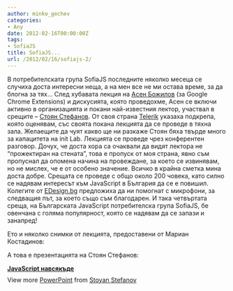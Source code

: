 ```yaml
---
author: minko_gechev
categories:
- Any
date: 2012-02-16T00:00:00Z
tags:
- SofiaJS
title: SofiaJS...
url: /2012/02/16/sofiajs-2/
---
```


В потребителската група SofiaJS последните няколко месеца се случиха доста интересни неща, а на мен все не ми остава време, за да блогна за тях... След хубавата лекция на [Асен Божилов][1] (за Google Chrome Extensions) и дискусията, която проведохме, Асен се включи активно в организацията и покани най-известния лектор, участвал в срещите – [Стоян Стефанов][2]. От своя страна [Telerik][3] указаха подкрепа, която оценявам, със своята покана лекцията да се проведе в тяхна зала. Желаещите да чуят какво ще ни разкаже Стоян бяха твърде много за капацитета на init Lab. Лекцията се проведе чрез конферентен разговор. Дочух, че доста хора са очаквали да видят лектора не “прожектиран на стената”, това е пропуск от моя страна, явно съм пропуснал да опомена начина на провеждане, за което се извинявам, но не мислех, че е от особено значение. Всичко в крайна сметка мина доста добре. Срещата се проведе с общо около 200 човека, като силно се надявам интересът към JavaScript в България да се е повишил. Колегите от [EDesign.bg][4] предложиха да ни помогнат с микрофони, за следващия път, за което също съм благодарен. И така четвъртата среща, на Българската JavaScript потребителска група SofiaJS, бе овенчана с голяма популярност, която се надявам да се запази и занапред!

Ето и няколко снимки от лекцията, предоставени от Мариан Костадинов:  


А това е презентацията на Стоян Стефанов:

<div style="width:425px" id="__ss_11449200">
  <strong style="display:block;margin:12px 0 4px"><a href="http://www.slideshare.net/stoyan/javascript-11449200" title="JavaScript навсякъде" target="_blank">JavaScript навсякъде</a></strong> <div style="padding:5px 0 12px">
    View more <a href="http://www.slideshare.net/thecroaker/death-by-powerpoint" target="_blank">PowerPoint</a> from <a href="http://www.slideshare.net/stoyan" target="_blank">Stoyan Stefanov</a>
  </div></p>
</div>

 [1]: http://asenbozhilov.com/
 [2]: http://www.phpied.com/
 [3]: http://www.telerik.com/
 [4]: http://edesign.bg